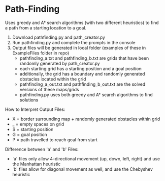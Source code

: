 # Path-Finding
Uses greedy and A* search algorithms (with two different heuristics) to find a path from a starting location to a goal.
 
  1. Download pathfinding.py and path_creator.py
  2. Run pathfinding.py and complete the prompts in the console
  3. Output files will be generated in local folder (examples of these in ExampleFiles folder in repo)
     - pathfinding_a.txt and pathfinding_b.txt are grids that have been randomly generated by path_creator.py
     - each starting grid has a starting position and a goal position 
     - additionally, the grid has a boundary and randomly generated obstacles located within the grid
     - pathfinding_a_out.txt and pathfinding_b_out.txt are the solved versions of these maps/grids
     - pathfinding.py uses both greedy and A* search algorithms to find solutions

How to Interpret Output Files:
 - X = border surrounding map + randomly generated obstacles within grid
 - _ = empty spaces on grid
 - S = starting position
 - G = goal position
 - P = path travelled to reach goal from start

Difference between 'a' and 'b' Files:
- 'a' files only allow 4-directional movement (up, down, left, right) and use the Manhattan heuristic
- 'b' files allow for diagonal movement as well, and use the Chebyshev heuristic
